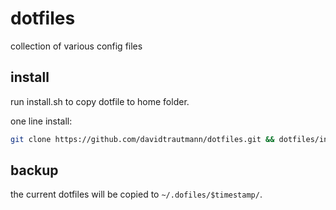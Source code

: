dotfiles
========

collection of various config files

## install

run install.sh to copy dotfile to home folder.

one line install:
```bash
git clone https://github.com/davidtrautmann/dotfiles.git && dotfiles/install.sh && rm -rf dotfiles
```
## backup

the current dotfiles will be copied to ```~/.dofiles/$timestamp/```.
